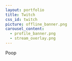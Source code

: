 ```yaml
---
layout: portfolio
title: Twitch
css_id: twitch
picture: offline_banner.png
carousel_content:
  - profile_banner.png
  - stream_overlay.png
---
```

Poop
